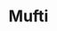 ---
title: "Mufti"
url: /bengaluru/mufti-whitefield-main-road-mahadevpura-devasandra-industrial-estate-krishnarajapuram/
shop: Kleidung
---